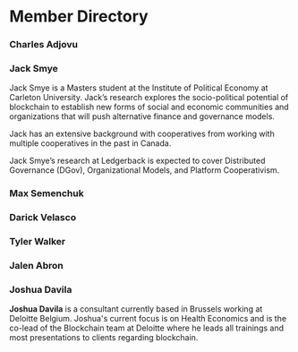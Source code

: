 # Member Directory

### **Charles Adjovu**

### **Jack Smye**

Jack Smye is a Masters student at the Institute of Political Economy at Carleton University. Jack’s research explores the socio-political potential of blockchain to establish new forms of social and economic communities and organizations that will push alternative finance and governance models.

Jack has an extensive background with cooperatives from working with multiple cooperatives in the past in Canada.

Jack Smye’s research at Ledgerback is expected to cover Distributed Governance \(DGov\), Organizational Models, and Platform Cooperativism.

### **Max Semenchuk**

### **Darick Velasco**

### **Tyler Walker**

### **Jalen Abron**

### **Joshua Davila**

**Joshua Davila** is a consultant currently based in Brussels working at Deloitte Belgium. Joshua's current focus is on Health Economics and is the co-lead of the Blockchain team at Deloitte where he leads all trainings and most presentations to clients regarding blockchain.


